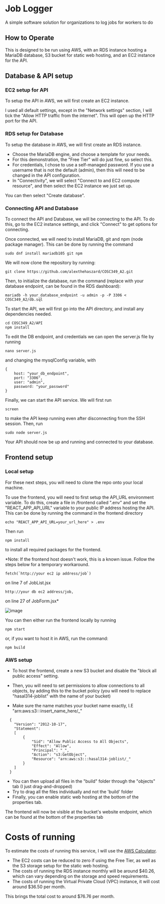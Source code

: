 # Job Logger

A simple software solution for organizations to log jobs for workers to do

## How to Operate

This is designed to be run using AWS, with an RDS instance hosting a MariaDB database, S3 bucket for static web hosting, and an EC2 instance for the API.

## Database & API setup

### EC2 setup for API

To setup the API in AWS, we will first create an EC2 instance.

I used all default settings, except in the "Network settings" section, I will tick the "Allow HTTP traffic from the internet". This will open up the HTTP port for the API.

### RDS setup for Database

To setup the database in AWS, we will first create an RDS instance.

- Choose the MariaDB engine, and choose a template for your needs.
- For this demonstration, the "Free Tier" will do just fine, so select this.
- For credentials, I chose to use a self-managed password. If you use a username that is not the default (admin), then this will need to be changed in the API configuration.
- In "Connectivity", we will select "Connect to and EC2 compute resource", and then select the EC2 instance we just set up.

You can then select "Create database".

### Connecting API and Database

To connect the API and Database, we will be connecting to the API. To do this, go to the EC2 instance settings, and click "Connect" to get options for connecting.

Once connected, we will need to install MariaDB, git and npm (node package manager). This can be done by running the command

    sudo dnf install mariadb105 git npm

We will now clone the repository by running:

    git clone https://github.com/alexthehaszard/COSC349_A2.git

Then, to initialize the database, run the command (replace with your database endpoint, can be found in the RDS dashboard):

    mariadb -h your_database_endpoint -u admin -p -P 3306 < COSC349_A2/db.sql

To start the API, we will first go into the API directory, and install any dependencies needed.

    cd COSC349_A2/API
    npm install

To edit the DB endpoint, and credentials we can open the server.js file by running

    nano server.js

and changing the mysqlConfig variable, with

```
{
    host: "your_db_endpoint",
    port: "3306",
    user: "admin",
    password: "your_password"
}
```

Finally, we can start the API service. We will first run

    screen

to make the API keep running even after disconnecting from the SSH session. Then, run

    sudo node server.js

Your API should now be up and running and connected to your database.

## Frontend setup

### Local setup

For these next steps, you will need to clone the repo onto your local machine.

To use the frontend, you will need to first setup the API_URL environment variable.
To do this, create a file in /frontend called ".env" and set the "REACT_APP_API_URL" variable to your public IP address hosting the API.
This can be done by running the command in the frontend directory

    echo "REACT_APP_API_URL=your_url_here" > .env

Then run  

    npm install

to install all required packages for the frontend.

*Note: If the frontend host doesn't work, this is a known issue. Follow the steps below for a temporary workaround.

    fetch(`http://your ec2 ip address/job`)
on line 7 of JobList.jsx

    http://your db ec2 address/job,
on line 27 of JobForm.jsx*

![image](https://github.com/user-attachments/assets/6d819b72-e7bd-4876-a332-5b24c7edbdb2)


You can then either run the frontend locally by running

    npm start

or, if you want to host it in AWS, run the command:

    npm build

### AWS setup

- To host the frontend, create a new S3 bucket and disable the "block all public access" setting.
- Then, you will need to set permissions to allow connections to all objects, by adding this to the bucket policy (you will need to replace "hasal314-joblist" with the name of your bucket)

- Make sure the name matches your bucket name exactly, I.E "arn:aws:s3:::insert_name_here/_"
```
  {
    "Version": "2012-10-17",
    "Statement":
    [
        {
            "Sid": "Allow Public Access to All Objects",
            "Effect": "Allow",
            "Principal": "_",
            "Action": "s3:GetObject",
            "Resource": "arn:aws:s3:::hasal314-joblist/_"
        }
    ]
  }
```

- You can then upload all files in the "build" folder through the "objects" tab (I just drag-and-dropped)
- Try to drag all the files individually and not the 'build' folder
- Finally, you can enable static web hosting at the bottom of the properties tab.

The frontend will now be visible at the bucket's website endpoint, which can be found at the bottom of the properties tab


# Costs of running

To estimate the costs of running this service, I will use the [AWS Calculator](https://calculator.aws).

- The EC2 costs can be reduced to zero if using the Free Tier, as well as the S3 storage setup for the static web hosting.
- The costs of running the RDS instance monthly will be around $40.26, which can vary depending on the storage and speed requirements.
- The costs of running the Virtual Private Cloud (VPC) instance, it will cost around $36.50 per month.

This brings the total cost to around $76.76 per month.
